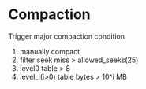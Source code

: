 # Compaction

Trigger major compaction condition

1. manually compact
2. filter seek miss > allowed_seeks(25)
3. level0 table > 8
4. level_i(i>0) table bytes > 10^i MB

